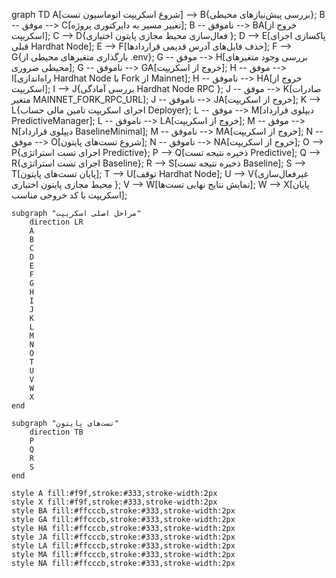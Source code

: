 graph TD
    A[شروع اسکریپت اتوماسیون تست] --> B{بررسی پیش‌نیازهای محیطی};
    B -- موفق --> C[تغییر مسیر به دایرکتوری پروژه];
    B -- ناموفق --> BA[خروج از اسکریپت];
    C --> D{فعال‌سازی محیط مجازی پایتون  اختیاری };
    D --> E[پاکسازی اجرای قبلی Hardhat Node];
    E --> F[حذف فایل‌های آدرس قدیمی قراردادها];
    F --> G{بارگذاری متغیرهای محیطی از .env};
    G -- موفق --> H[بررسی وجود متغیرهای محیطی ضروری];
    G -- ناموفق --> GA[خروج از اسکریپت];
    H -- موفق --> I[راه‌اندازی Hardhat Node با Fork از Mainnet];
    H -- ناموفق --> HA[خروج از اسکریپت];
    I --> J{بررسی آمادگی Hardhat Node  RPC };
    J -- موفق --> K[صادرات متغیر MAINNET_FORK_RPC_URL];
    J -- ناموفق --> JA[خروج از اسکریپت];
    K --> L{اجرای اسکریپت تامین مالی حساب Deployer};
    L -- موفق --> M[دیپلوی قرارداد PredictiveManager];
    L -- ناموفق --> LA[خروج از اسکریپت];
    M -- موفق --> N[دیپلوی قرارداد BaselineMinimal];
    M -- ناموفق --> MA[خروج از اسکریپت];
    N -- موفق --> O[شروع تست‌های پایتون];
    N -- ناموفق --> NA[خروج از اسکریپت];
    O --> P{اجرای تست استراتژی Predictive};
    P --> Q[ذخیره نتیجه تست Predictive];
    Q --> R{اجرای تست استراتژی Baseline};
    R --> S[ذخیره نتیجه تست Baseline];
    S --> T[پایان تست‌های پایتون];
    T --> U[توقف Hardhat Node];
    U --> V{غیرفعال‌سازی محیط مجازی پایتون  اختیاری };
    V --> W[نمایش نتایج نهایی تست‌ها];
    W --> X[پایان اسکریپت با کد خروجی مناسب];

    subgraph "مراحل اصلی اسکریپت"
        direction LR
        A
        B
        C
        D
        E
        F
        G
        H
        I
        J
        K
        L
        M
        N
        O
        T
        U
        V
        W
        X
    end

    subgraph "تست‌های پایتون"
        direction TB
        P
        Q
        R
        S
    end

    style A fill:#f9f,stroke:#333,stroke-width:2px
    style X fill:#f9f,stroke:#333,stroke-width:2px
    style BA fill:#ffcccb,stroke:#333,stroke-width:2px
    style GA fill:#ffcccb,stroke:#333,stroke-width:2px
    style HA fill:#ffcccb,stroke:#333,stroke-width:2px
    style JA fill:#ffcccb,stroke:#333,stroke-width:2px
    style LA fill:#ffcccb,stroke:#333,stroke-width:2px
    style MA fill:#ffcccb,stroke:#333,stroke-width:2px
    style NA fill:#ffcccb,stroke:#333,stroke-width:2px
